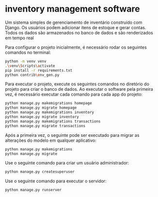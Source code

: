 # inventory management software

Um sistema simples de gerenciamento de inventário construído com Django.
Os usuários podem adicionar itens de estoque e gerar contas. Todos os dados são armazenados no banco de dados e são renderizados em tempo real

Para configurar o projeto inicialmente, é necessário rodar os seguintes comandos no terminal:

```bash
python -m venv venv
.\venv\Scripts\activate
pip install -r requirements.txt
python contrib\env_gen.py
```

Para executar o projeto, execute os seguintes comandos no diretório do projeto para criar o banco de dados. Ao executar o software pela primeira vez, é necessário executar cada comando para cada app do projeto:

```bash
python manage.py makemigrations homepage
python manage.py migrate homepage
python manage.py makemigrations inventory
python manage.py migrate inventory
python manage.py makemigrations transactions
python manage.py migrate transactions
```

Após a primeira vez, o seguinte pode ser executado para migrar as alterações do modelo em qualquer aplicativo:

```bash
python manage.py makemigrations
python manage.py migrate
```

Use o seguinte comando para criar um usuário administrador:

```bash
python manage.py createsuperuser
```

Use o seguinte comando para executar o servidor:

```bash
python manage.py runserver
```
